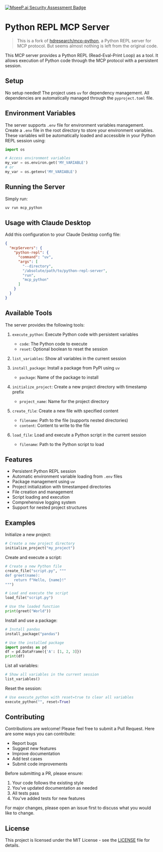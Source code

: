 [![MseeP.ai Security Assessment Badge](https://mseep.net/pr/piplin-es-mcp-python-badge.png)](https://mseep.ai/app/piplin-es-mcp-python)

# Python REPL MCP Server

> This is a fork of [hdresearch/mcp-python](https://github.com/hdresearch/mcp-python), a Python REPL server for MCP protocol. But seems almost nothing is left from the original code.

This MCP server provides a Python REPL (Read-Eval-Print Loop) as a tool. It allows execution of Python code through the MCP protocol with a persistent session.

## Setup

No setup needed! The project uses `uv` for dependency management. All dependencies are automatically managed through the `pyproject.toml` file.

## Environment Variables

The server supports `.env` file for environment variables management. Create a `.env` file in the root directory to store your environment variables. These variables will be automatically loaded and accessible in your Python REPL session using:

```python
import os

# Access environment variables
my_var = os.environ.get('MY_VARIABLE')
# or
my_var = os.getenv('MY_VARIABLE')
```

## Running the Server

Simply run:

```bash
uv run mcp_python
```

## Usage with Claude Desktop

Add this configuration to your Claude Desktop config file:

```json
{
  "mcpServers": {
    "python-repl": {
      "command": "uv",
      "args": [
        "--directory",
        "/absolute/path/to/python-repl-server",
        "run",
        "mcp_python"
      ]
    }
  }
}
```

## Available Tools

The server provides the following tools:

1. `execute_python`: Execute Python code with persistent variables
   - `code`: The Python code to execute
   - `reset`: Optional boolean to reset the session

2. `list_variables`: Show all variables in the current session

3. `install_package`: Install a package from PyPI using `uv`
   - `package`: Name of the package to install

4. `initialize_project`: Create a new project directory with timestamp prefix
   - `project_name`: Name for the project directory

5. `create_file`: Create a new file with specified content
   - `filename`: Path to the file (supports nested directories)
   - `content`: Content to write to the file

6. `load_file`: Load and execute a Python script in the current session
   - `filename`: Path to the Python script to load

## Features

- Persistent Python REPL session
- Automatic environment variable loading from `.env` files
- Package management using `uv`
- Project initialization with timestamped directories
- File creation and management
- Script loading and execution
- Comprehensive logging system
- Support for nested project structures

## Examples

Initialize a new project:

```python
# Create a new project directory
initialize_project("my_project")
```

Create and execute a script:

```python
# Create a new Python file
create_file("script.py", """
def greet(name):
    return f"Hello, {name}!"
""")

# Load and execute the script
load_file("script.py")

# Use the loaded function
print(greet("World"))
```

Install and use a package:

```python
# Install pandas
install_package("pandas")

# Use the installed package
import pandas as pd
df = pd.DataFrame({'A': [1, 2, 3]})
print(df)
```

List all variables:

```python
# Show all variables in the current session
list_variables()
```

Reset the session:

```python
# Use execute_python with reset=true to clear all variables
execute_python("", reset=True)
```

## Contributing

Contributions are welcome! Please feel free to submit a Pull Request. Here are some ways you can contribute:

- Report bugs
- Suggest new features
- Improve documentation
- Add test cases
- Submit code improvements

Before submitting a PR, please ensure:

1. Your code follows the existing style
2. You've updated documentation as needed
3. All tests pass
4. You've added tests for new features

For major changes, please open an issue first to discuss what you would like to change.

## License

This project is licensed under the MIT License - see the [LICENSE](LICENSE) file for details.
